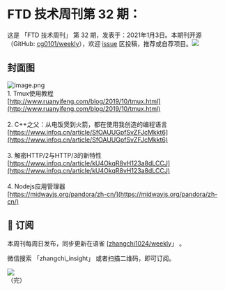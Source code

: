# FTD 技术周刊第 32 期：
这是 「FTD 技术周刊」 第 32 期，发表于：2021年1月3日。本期刊开源（GitHub: [cg0101/weekly](https://github.com/cg0101/weekly)），欢迎 [issue](https://github.com/cg0101/weekly/issues) 区投稿，推荐或自荐项目。![](https://visitor-badge.glitch.me/badge?page_id=cg0101.weekly) <a href="https://www.linkedin.com/in/%E9%A9%B0-%E5%BC%A0-60669710a/">
        </a>
## 封面图


![image.png](https://cdn.nlark.com/yuque/0/2020/png/132503/1605582594016-4d1ee3b9-08ff-4f75-b654-35b8b88d699f.png#height=720&id=ceyjm&margin=%5Bobject%20Object%5D&name=image.png&originHeight=720&originWidth=1080&originalType=binary&size=1129850&status=done&style=none&width=1080)<br />1. Tmux使用教程<br />[http://www.ruanyifeng.com/blog/2019/10/tmux.html](http://www.ruanyifeng.com/blog/2019/10/tmux.html)<br />
<br />2. C++之父：从电饭煲到火箭，都在使用我创造的编程语言<br />[https://www.infoq.cn/article/SfOAUUGpfSvZFJcMkkt6](https://www.infoq.cn/article/SfOAUUGpfSvZFJcMkkt6)<br />
<br />3. 解密HTTP/2与HTTP/3的新特性<br />[https://www.infoq.cn/article/kU4OkqR8vH123a8dLCCJ](https://www.infoq.cn/article/kU4OkqR8vH123a8dLCCJ)<br />
<br />4. Nodejs应用管理器<br />[https://midwayjs.org/pandora/zh-cn/](https://midwayjs.org/pandora/zh-cn/)



## 📅 订阅
本周刊每周日发布，同步更新在语雀 [[zhangchi1024/weekly](https://www.yuque.com/zhangchi1024/weekly)」 。


微信搜索 「zhangchi_insight」 或者扫描二维码，即可订阅。
<div align="left"> <img src="https://cdn.nlark.com/yuque/0/2021/jpeg/132503/1640750963398-e8538e9e-6b96-46f7-abff-c93b56bdd377.jpeg?x-oss-process=image%2Fwatermark%2Ctype_d3F5LW1pY3JvaGVp%2Csize_36%2Ctext_5byg6amw%2Ccolor_FFFFFF%2Cshadow_50%2Ct_80%2Cg_se%2Cx_10%2Cy_10%2Fresize%2Cw_426%2Climit_0" ></div>    
    （完）